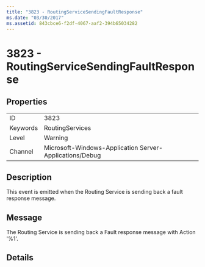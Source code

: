 ```yaml
---
title: "3823 - RoutingServiceSendingFaultResponse"
ms.date: "03/30/2017"
ms.assetid: 843cbce6-f2df-4067-aaf2-394b65034282
---
```

# 3823 - RoutingServiceSendingFaultResponse
## Properties  


|||  
|-|-|  
|ID|3823|  
|Keywords|RoutingServices|  
|Level|Warning|  
|Channel|Microsoft-Windows-Application Server-Applications/Debug|  

## Description  
 This event is emitted when the Routing Service is sending back a fault response message.  

## Message  
 The Routing Service is sending back a Fault response message with Action '%1'.  

## Details
